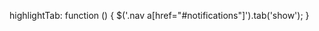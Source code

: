   highlightTab: function () {
            $('.nav a[href="#notifications"]').tab('show');
        }
